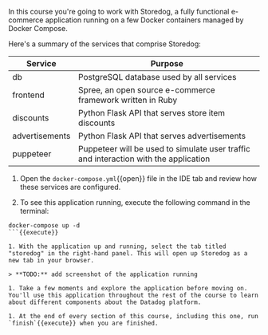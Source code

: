 In this course you're going to work with Storedog, a fully functional e-commerce application running on a few Docker containers managed by Docker Compose.

Here's a summary of the services that comprise Storedog:

| Service        | Purpose |
| ---            | ---        |
| db             | PostgreSQL database used by all services |
| frontend       | Spree, an open source e-commerce framework written in Ruby |
| discounts      | Python Flask API that serves store item discounts |
| advertisements | Python Flask API that serves advertisements |
| puppeteer          | Puppeteer will be used to simulate user traffic and interaction with the application |

1. Open the `docker-compose.yml`{{open}} file in the IDE tab and review how these services are configured. 

1. To see this application running, execute the following command in the terminal:

```
docker-compose up -d
```{{execute}}

1. With the application up and running, select the tab titled "storedog" in the right-hand panel. This will open up Storedog as a new tab in your browser.

> **TODO:** add screenshot of the application running

1. Take a few moments and explore the application before moving on. You'll use this application throughout the rest of the course to learn about different components about the Datadog platform.

1. At the end of every section of this course, including this one, run `finish`{{execute}} when you are finished. 
